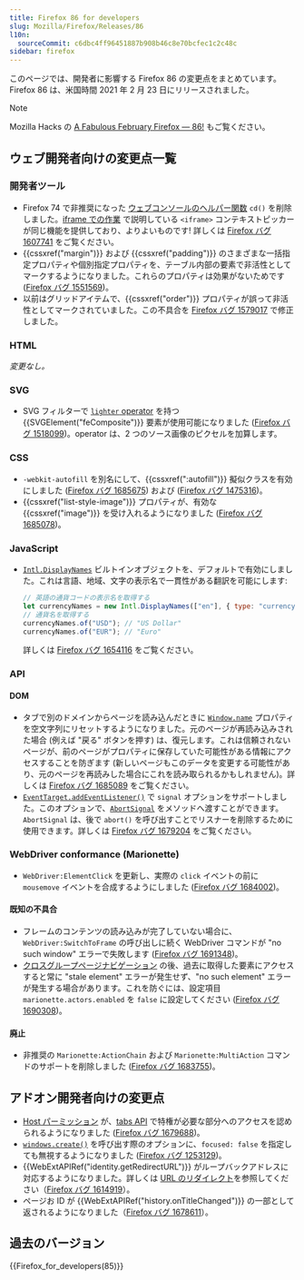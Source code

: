 ```yaml
---
title: Firefox 86 for developers
slug: Mozilla/Firefox/Releases/86
l10n:
  sourceCommit: c6dbc4ff96451887b908b46c8e70bcfec1c2c48c
sidebar: firefox
---
```


このページでは、開発者に影響する Firefox 86 の変更点をまとめています。Firefox 86 は、米国時間 2021 年 2 月 23 日にリリースされました。

> [!NOTE]
> Mozilla Hacks の [A Fabulous February Firefox — 86!](https://hacks.mozilla.org/2021/02/a-fabulous-february-firefox-86/) もご覧ください。

## ウェブ開発者向けの変更点一覧

### 開発者ツール

- Firefox 74 で非推奨になった [ウェブコンソールのヘルパー関数](https://firefox-source-docs.mozilla.org/devtools-user/web_console/helpers/index.html) `cd()` を削除しました。[iframe での作業](https://firefox-source-docs.mozilla.org/devtools-user/working_with_iframes/index.html) で説明している `<iframe>` コンテキストピッカーが同じ機能を提供しており、よりよいものです! 詳しくは [Firefox バグ 1607741](https://bugzil.la/1607741) をご覧ください。
- {{cssxref("margin")}} および {{cssxref("padding")}} のさまざまな一括指定プロパティや個別指定プロパティを、テーブル内部の要素で非活性としてマークするようになりました。これらのプロパティは効果がないためです ([Firefox バグ 1551569](https://bugzil.la/1551569))。
- 以前はグリッドアイテムで、{{cssxref("order")}} プロパティが誤って非活性としてマークされていました。この不具合を [Firefox バグ 1579017](https://bugzil.la/1579017) で修正しました。

### HTML

_変更なし。_

### SVG

- SVG フィルターで [`lighter` operator](/ja/docs/Web/SVG/Reference/Attribute/operator#fecomposite) を持つ {{SVGElement("feComposite")}} 要素が使用可能になりました ([Firefox バグ 1518099](https://bugzil.la/1518099))。operator は、2 つのソース画像のピクセルを加算します。

### CSS

- `-webkit-autofill` を別名にして、{{cssxref(":autofill")}} 擬似クラスを有効にしました ([Firefox バグ 1685675](https://bugzil.la/1685675)) および ([Firefox バグ 1475316](https://bugzil.la/1475316))。
- {{cssxref("list-style-image")}} プロパティが、有効な {{cssxref("image")}} を受け入れるようになりました ([Firefox バグ 1685078](https://bugzil.la/1685078))。

### JavaScript

- [`Intl.DisplayNames`](/ja/docs/Web/JavaScript/Reference/Global_Objects/Intl/DisplayNames) ビルトインオブジェクトを、デフォルトで有効にしました。これは言語、地域、文字の表示名で一貫性がある翻訳を可能にします:

  ```js
  // 英語の通貨コードの表示名を取得する
  let currencyNames = new Intl.DisplayNames(["en"], { type: "currency" });
  // 通貨名を取得する
  currencyNames.of("USD"); // "US Dollar"
  currencyNames.of("EUR"); // "Euro"
  ```

  詳しくは [Firefox バグ 1654116](https://bugzil.la/1654116) をご覧ください。

### API

#### DOM

- タブで別のドメインからページを読み込んだときに [`Window.name`](/ja/docs/Web/API/Window/name) プロパティを空文字列にリセットするようになりました。元のページが再読み込みされた場合 (例えば "戻る" ボタンを押す) は、復元します。これは信頼されないページが、前のページがプロパティに保存していた可能性がある情報にアクセスすることを防ぎます (新しいページもこのデータを変更する可能性があり、元のページを再読みした場合にこれを読み取られるかもしれません)。詳しくは [Firefox バグ 1685089](https://bugzil.la/1685089) をご覧ください。
- [`EventTarget.addEventListener()`](/ja/docs/Web/API/EventTarget/addEventListener) で `signal` オプションをサポートしました。このオプションで、[`AbortSignal`](/ja/docs/Web/API/AbortSignal) をメソッドへ渡すことができます。`AbortSignal` は、後で `abort()` を呼び出すことでリスナーを削除するために使用できます。詳しくは [Firefox バグ 1679204](https://bugzil.la/1679204) をご覧ください。

### WebDriver conformance (Marionette)

- `WebDriver:ElementClick` を更新し、実際の `click` イベントの前に `mousemove` イベントを合成するようにしました ([Firefox バグ 1684002](https://bugzil.la/1684002))。

#### 既知の不具合

- フレームのコンテンツの読み込みが完了していない場合に、`WebDriver:SwitchToFrame` の呼び出しに続く WebDriver コマンドが "no such window" エラーで失敗します ([Firefox バグ 1691348](https://bugzil.la/1691348))。
- [クロスグループページナビゲーション](https://firefox-source-docs.mozilla.org/dom/navigation/nav_replace.html#cross-group-navigations) の後、過去に取得した要素にアクセスすると常に "stale element" エラーが発生せず、"no such element" エラーが発生する場合があります。これを防ぐには、設定項目 `marionette.actors.enabled` を `false` に設定してください ([Firefox バグ 1690308](https://bugzil.la/1690308))。

#### 廃止

- 非推奨の `Marionette:ActionChain` および `Marionette:MultiAction` コマンドのサポートを削除しました ([Firefox バグ 1683755](https://bugzil.la/1683755))。

## アドオン開発者向けの変更点

- [Host パーミッション](/ja/docs/Mozilla/Add-ons/WebExtensions/manifest.json/permissions#host_permissions) が、[tabs API](/ja/docs/Mozilla/Add-ons/WebExtensions/API/tabs) で特権が必要な部分へのアクセスを認められるようになりました ([Firefox バグ 1679688](https://bugzil.la/1679688))。
- [`windows.create()`](/ja/docs/Mozilla/Add-ons/WebExtensions/API/windows/create) を呼び出す際のオプションに、`focused: false` を指定しても無視するようになりました ([Firefox バグ 1253129](https://bugzil.la/1253129))。
- {{WebExtAPIRef("identity.getRedirectURL")}} がループバックアドレスに対応するようになりました。詳しくは [URL のリダイレクト](/ja/docs/Mozilla/Add-ons/WebExtensions/API/identity#getting_the_redirect_url)を参照してください（[Firefox バグ 1614919](https://bugzil.la/1614919)）。
- ページお ID が {{WebExtAPIRef("history.onTitleChanged")}} の一部として返されるようになりました（[Firefox バグ 1678611](https://bugzil.la/1678611)）。

## 過去のバージョン

{{Firefox_for_developers(85)}}
